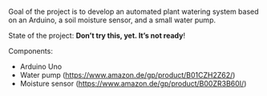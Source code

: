 Goal of the project is to develop an automated plant watering system based on an Arduino, a soil moisture sensor, and a small water pump.

State of the project:
**Don’t try this, yet. It’s not ready**!

Components:
* Arduino Uno
* Water pump (https://www.amazon.de/gp/product/B01CZH2Z62/)
* Moisture sensor (https://www.amazon.de/gp/product/B00ZR3B60I/)